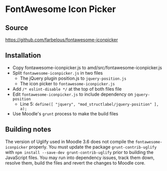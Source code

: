 FontAwesome Icon Picker
=======================

Source
------

https://github.com/farbelous/fontawesome-iconpicker

Installation
------------

- Copy fontawesome-iconpicker.js to amd/src/fontawesome-iconpicker.js
- Split `fontawesome-iconpicker.js` in two files
  - The jQuery plugin position.js to `jquery-position.js`
  - The icon picker to `fontawesome-iconpicker.js`
- Add `/* eslint-disable */` at the top of both files file
- Edit `fontawesome-iconpicker.js` to include dependency on `jquery-position`
  - Line 5: `define([ "jquery", "mod_structlabel/jquery-position" ], a);`
- Use Moodle's `grunt` process to make the build files

Building notes
--------------

The version of Uglify used in Moodle 3.6 does not compile the `fontawesome-iconpicker` properly. You must update the package `grunt-contrib-uglify` with `npm install --save-dev grunt-contrib-uglify` prior to building the JavaScript files. You may run into dependency issues, track them down, resolve them, build the files and revert the changes to Moodle core.
